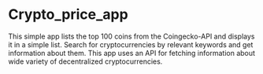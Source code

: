 # Crypto_price_app
This simple app lists the top 100 coins from the Coingecko-API and displays it in a simple list.
Search for cryptocurrencies by relevant keywords and get information about them.
This app uses an API for fetching information about wide variety of decentralized cryptocurrencies.

